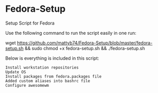 # Fedora-Setup

Setup Script for Fedora

Use the following command to run the script easily in one run:

wget https://github.com/mattyb74/Fedora-Setup/blob/master/fedora-setup.sh && sudo chmod +x fedora-setup.sh && ./fedora-setup.sh

Below is everything is included in this script:

    Install workstation repositories
    Update OS
    Install packages from fedora.packages file
    Added custom aliases into bashrc file
    Configure awesomewm
